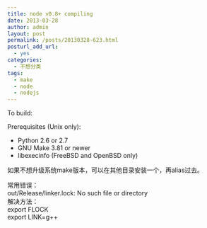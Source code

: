 ```yaml
---
title: node v0.8+ compiling
date: 2013-03-28
author: admin
layout: post
permalink: /posts/20130328-623.html
posturl_add_url:
  - yes
categories:
  - 不想分类
tags:
  - make
  - node
  - nodejs
---
```

To build:

Prerequisites (Unix only):

* Python 2.6 or 2.7  
* GNU Make 3.81 or newer  
* libexecinfo (FreeBSD and OpenBSD only)

如果不想升级系统make版本，可以在其他目录安装一个，再alias过去。

常用错误：  
out/Release/linker.lock: No such file or directory  
解决方法：  
export FLOCK  
export LINK=g++